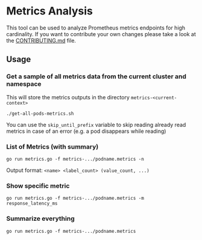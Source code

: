 # Metrics Analysis

This tool can be used to analyze Prometheus metrics endpoints for high cardinality. If you want to contribute your own changes please take a look at the [CONTRIBUTING.md](CONTRIBUTING.md) file.

## Usage

### Get a sample of all metrics data from the current cluster and namespace

This will store the metrics outputs in the directory `metrics-<current-context>`

```
./get-all-pods-metrics.sh
```

You can use the `skip_until_prefix` variable to skip reading already read
metrics in case of an error (e.g. a pod disappears while reading)

### List of Metrics (with summary)

```
go run metrics.go -f metrics-.../podname.metrics -n
```

Output format: `<name> <label_count> (value_count, ...)`

### Show specific metric

```
go run metrics.go -f metrics-.../podname.metrics -m response_latency_ms
```

### Summarize everything

```
go run metrics.go -f metrics-.../podname.metrics
```

